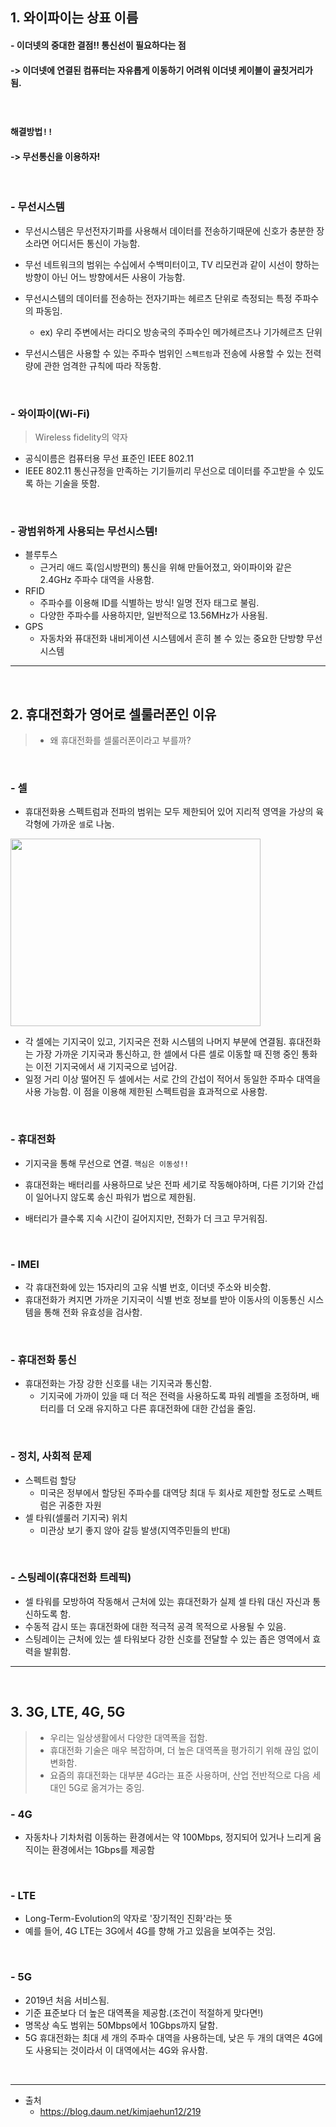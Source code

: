 ## 1. 와이파이는 상표 이름
#### - 이더넷의 중대한 결점!! 통신선이 필요하다는 점
#### -> 이더넷에 연결된 컴퓨터는 자유롭게 이동하기 어려워 이더넷 케이블이 골칫거리가 됨.
  <br>
  
### `해결방법!!`
#### -> 무선통신을 이용하자!
  <br>
  
### - 무선시스템 <br>
  - 무선시스템은 무선전자기파를 사용해서 데이터를 전송하기때문에 신호가 충분한 장소라면 어디서든 통신이 가능함.
  - 무선 네트워크의 범위는 수십에서 수백미터이고, TV 리모컨과 같이 시선이 향하는 방향이 아닌 어느 방향에서든 사용이 가능함.
  - 무선시스템의 데이터를 전송하는 전자기파는 헤르츠 단위로 측정되는 특정 주파수의 파동임.
    - ex) 우리 주변에서는 라디오 방송국의 주파수인 메가헤르츠나 기가헤르츠 단위
  - 무선시스템은 사용할 수 있는 주파수 범위인 `스펙트럼`과 전송에 사용할 수 있는 전력량에 관한 엄격한 규칙에 따라 작동함.

    <br>
  
### - 와이파이(Wi-Fi)
> Wireless fidelity의 약자
  - 공식이름은 컴퓨터용 무선 표준인 IEEE 802.11
  - IEEE 802.11 통신규정을 만족하는 기기들끼리 무선으로 데이터를 주고받을 수 있도록 하는 기술을 뜻함.

  <br>

### - 광범위하게 사용되는 무선시스템!
 - 블루투스
   - 근거리 애드 훅(임시방편의) 통신을 위해 만들어졌고, 와이파이와 같은 2.4GHz 주파수 대역을 사용함.
  - RFID
    -  주파수를 이용해 ID를 식별하는 방식! 일명 전자 태그로 불림.
    - 다양한 주파수를 사용하지만, 일반적으로 13.56MHz가 사용됨.
  - GPS
    - 자동차와 퓨대전화 내비게이션 시스템에서 흔히 볼 수 있는 중요한 단방향 무선 시스템

---

<br>

## 2. 휴대전화가 영어로 셀룰러폰인 이유
> - 왜 휴대전화를 셀룰러폰이라고 부를까?
  <br>

### - 셀
- 휴대전화용 스펙트럼과 전파의 범위는 모두 제한되어 있어 지리적 영역을 가상의 육각형에 가까운 `셀`로 나눔.

<img src="https://user-images.githubusercontent.com/107025988/185797886-cca8eb13-b17e-464f-a9bf-22e888146d6c.png" width="400" height="300">

 - 각 셀에는 기지국이 있고, 기지국은 전화 시스템의 나머지 부분에 연결됨. 휴대전화는 가장 가까운 기지국과 통신하고, 한 셀에서 다른 셀로 이동할 때 진행 중인 통화는 이전 기지국에서 새 기지국으로 넘어감.
 - 일정 거리 이상 떨어진 두 셀에서는 서로 간의 간섭이 적어서 동일한 주파수 대역을 사용 가능함. 이 점을 이용해 제한된 스펙트럼을 효과적으로 사용함.

  <br>
 
### - 휴대전화
- 기지국을 통해 무선으로 연결. `핵심은 이동성!!`
- 휴대전화는 배터리를 사용하므로 낮은 전파 세기로 작동해야하며, 다른 기기와 간섭이 일어나지 않도록 송신 파워가 법으로 제한됨.
- 배터리가 클수록 지속 시간이 길어지지만, 전화가 더 크고 무거워짐.

  <br>

### - IMEI
  - 각 휴대전화에 있는 15자리의 고유 식별 번호, 이더넷 주소와 비슷함. 
  - 휴대전화가 켜지면 가까운 기지국이 식별 번호 정보를 받아 이동사의 이동통신 시스템을 통해 전화 유효성을 검사함.
  
  <br>

### - 휴대전화 통신
 - 휴대전화는 가장 강한 신호를 내는 기지국과 통신함.
   - 기지국에 가까이 있을 때 더 적은 전력을 사용하도록 파워 레벨을 조정하며, 배터리를 더 오래 유지하고 다른 휴대전화에 대한 간섭을 줄임.
   
  <br>

### - 정치, 사회적 문제
 - 스펙트럼 할당
   - 미국은 정부에서 할당된 주파수를 대역당 최대 두 회사로 제한할 정도로 스펙트럼은 귀중한 자원
 - 셀 타워(셀룰러 기지국) 위치
   - 미관상 보기 좋지 않아 갈등 발생(지역주민들의 반대)

  <br>

### - 스팅레이(휴대전화 트레픽)
- 셀 타워를 모방하여 작동해서 근처에 있는 휴대전화가 실제 셀 타워 대신 자신과 통신하도록 함.
- 수동적 감시 또는 휴대전화에 대한 적극적 공격 목적으로 사용될 수 있음.
- 스팅레이는 근처에 있는 셀 타워보다 강한 신호를 전달할 수 있는 좁은 영역에서 효력을 발휘함.

---

<br>

## 3. 3G, LTE, 4G, 5G 
> - 우리는 일상생활에서 다양한 대역폭을 접함.
> - 휴대전화 기술은 매우 복잡하며, 더 높은 대역폭을 평가히기 위해 끊임 없이 변화함.
> - 요즘의 휴대전화는 대부분 4G라는 표준 사용하며, 산업 전반적으로 다음 세대인 5G로 옮겨가는 중임.

### - 4G
 - 자동차나 기차처럼 이동하는 환경에서는 약 100Mbps, 정지되어 있거나 느리게 움직이는 환경에서는 1Gbps를 제공함

<br>

### - LTE
- Long-Term-Evolution의 약자로 '장기적인 진화'라는 뜻
- 예를 들어, 4G LTE는 3G에서 4G를 향해 가고 있음을 보여주는 것임.

<br>

### - 5G
- 2019년 처음 서비스됨. 
- 기준 표준보다 더 높은 대역폭을 제공함.(조건이 적절하게 맞다면!)
- 명목상 속도 범위는 50Mbps에서 10Gbps까지 달함.
- 5G 휴대전화는 최대 세 개의 주파수 대역을 사용하는데, 낮은 두 개의 대역은 4G에도 사용되는 것이라서 이 대역에서는 4G와 유사함.


<br>

---

- 출처
  - https://blog.daum.net/kimjaehun12/219